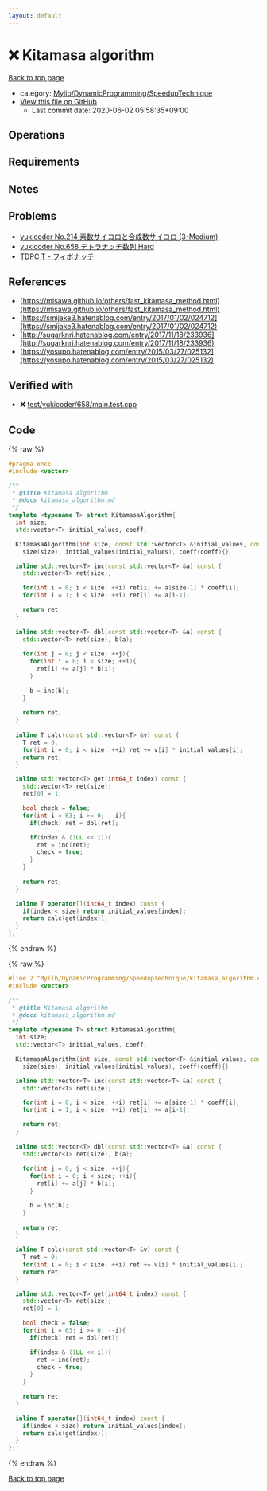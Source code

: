 ```yaml
---
layout: default
---
```


<!-- mathjax config similar to math.stackexchange -->
<script type="text/javascript" async
  src="https://cdnjs.cloudflare.com/ajax/libs/mathjax/2.7.5/MathJax.js?config=TeX-MML-AM_CHTML">
</script>
<script type="text/x-mathjax-config">
  MathJax.Hub.Config({
    TeX: { equationNumbers: { autoNumber: "AMS" }},
    tex2jax: {
      inlineMath: [ ['$','$'] ],
      processEscapes: true
    },
    "HTML-CSS": { matchFontHeight: false },
    displayAlign: "left",
    displayIndent: "2em"
  });
</script>

<script type="text/javascript" src="https://cdnjs.cloudflare.com/ajax/libs/jquery/3.4.1/jquery.min.js"></script>
<script src="https://cdn.jsdelivr.net/npm/jquery-balloon-js@1.1.2/jquery.balloon.min.js" integrity="sha256-ZEYs9VrgAeNuPvs15E39OsyOJaIkXEEt10fzxJ20+2I=" crossorigin="anonymous"></script>
<script type="text/javascript" src="../../../../assets/js/copy-button.js"></script>
<link rel="stylesheet" href="../../../../assets/css/copy-button.css" />


# :x: Kitamasa algorithm

<a href="../../../../index.html">Back to top page</a>

* category: <a href="../../../../index.html#826136648af25fa7c5e97a1b794f9784">Mylib/DynamicProgramming/SpeedupTechnique</a>
* <a href="{{ site.github.repository_url }}/blob/master/Mylib/DynamicProgramming/SpeedupTechnique/kitamasa_algorithm.cpp">View this file on GitHub</a>
    - Last commit date: 2020-06-02 05:58:35+09:00




## Operations

## Requirements

## Notes

## Problems

- [yukicoder No.214 素数サイコロと合成数サイコロ (3-Medium)](https://yukicoder.me/problems/no/214)
- [yukicoder No.658 テトラナッチ数列 Hard](https://yukicoder.me/problems/no/658)
- [TDPC T - フィボナッチ](https://atcoder.jp/contests/tdpc/tasks/tdpc_fibonacci)

## References
 
- [https://misawa.github.io/others/fast_kitamasa_method.html](https://misawa.github.io/others/fast_kitamasa_method.html)
- [https://smijake3.hatenablog.com/entry/2017/01/02/024712](https://smijake3.hatenablog.com/entry/2017/01/02/024712)
- [http://sugarknri.hatenablog.com/entry/2017/11/18/233936](http://sugarknri.hatenablog.com/entry/2017/11/18/233936)
- [https://yosupo.hatenablog.com/entry/2015/03/27/025132](https://yosupo.hatenablog.com/entry/2015/03/27/025132)



## Verified with

* :x: <a href="../../../../verify/test/yukicoder/658/main.test.cpp.html">test/yukicoder/658/main.test.cpp</a>


## Code

<a id="unbundled"></a>
{% raw %}
```cpp
#pragma once
#include <vector>

/**
 * @title Kitamasa algorithm
 * @docs kitamasa_algorithm.md
 */
template <typename T> struct KitamasaAlgorithm{
  int size;
  std::vector<T> initial_values, coeff;

  KitamasaAlgorithm(int size, const std::vector<T> &initial_values, const std::vector<T> &coeff):
    size(size), initial_values(initial_values), coeff(coeff){}

  inline std::vector<T> inc(const std::vector<T> &a) const {
    std::vector<T> ret(size);

    for(int i = 0; i < size; ++i) ret[i] += a[size-1] * coeff[i];
    for(int i = 1; i < size; ++i) ret[i] += a[i-1]; 

    return ret;
  }
  
  inline std::vector<T> dbl(const std::vector<T> &a) const {
    std::vector<T> ret(size), b(a);
    
    for(int j = 0; j < size; ++j){
      for(int i = 0; i < size; ++i){
        ret[i] += a[j] * b[i];
      }

      b = inc(b);
    }
    
    return ret;
  }
  
  inline T calc(const std::vector<T> &v) const {
    T ret = 0;
    for(int i = 0; i < size; ++i) ret += v[i] * initial_values[i];
    return ret;
  }

  inline std::vector<T> get(int64_t index) const {
    std::vector<T> ret(size);
    ret[0] = 1;

    bool check = false;
    for(int i = 63; i >= 0; --i){
      if(check) ret = dbl(ret);

      if(index & (1LL << i)){
        ret = inc(ret);
        check = true;
      }
    }
    
    return ret;
  }

  inline T operator[](int64_t index) const {
    if(index < size) return initial_values[index];
    return calc(get(index));
  }
};

```
{% endraw %}

<a id="bundled"></a>
{% raw %}
```cpp
#line 2 "Mylib/DynamicProgramming/SpeedupTechnique/kitamasa_algorithm.cpp"
#include <vector>

/**
 * @title Kitamasa algorithm
 * @docs kitamasa_algorithm.md
 */
template <typename T> struct KitamasaAlgorithm{
  int size;
  std::vector<T> initial_values, coeff;

  KitamasaAlgorithm(int size, const std::vector<T> &initial_values, const std::vector<T> &coeff):
    size(size), initial_values(initial_values), coeff(coeff){}

  inline std::vector<T> inc(const std::vector<T> &a) const {
    std::vector<T> ret(size);

    for(int i = 0; i < size; ++i) ret[i] += a[size-1] * coeff[i];
    for(int i = 1; i < size; ++i) ret[i] += a[i-1]; 

    return ret;
  }
  
  inline std::vector<T> dbl(const std::vector<T> &a) const {
    std::vector<T> ret(size), b(a);
    
    for(int j = 0; j < size; ++j){
      for(int i = 0; i < size; ++i){
        ret[i] += a[j] * b[i];
      }

      b = inc(b);
    }
    
    return ret;
  }
  
  inline T calc(const std::vector<T> &v) const {
    T ret = 0;
    for(int i = 0; i < size; ++i) ret += v[i] * initial_values[i];
    return ret;
  }

  inline std::vector<T> get(int64_t index) const {
    std::vector<T> ret(size);
    ret[0] = 1;

    bool check = false;
    for(int i = 63; i >= 0; --i){
      if(check) ret = dbl(ret);

      if(index & (1LL << i)){
        ret = inc(ret);
        check = true;
      }
    }
    
    return ret;
  }

  inline T operator[](int64_t index) const {
    if(index < size) return initial_values[index];
    return calc(get(index));
  }
};

```
{% endraw %}

<a href="../../../../index.html">Back to top page</a>

